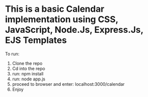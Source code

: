 # This is a basic Calendar implementation using CSS, JavaScript, Node.Js, Express.Js, EJS Templates

To run:

1. Clone the repo
3. Cd into the repo
4. run: npm install
5. run: node app.js
6. proceed to browser and enter: localhost:3000/calendar
7. Enjoy
